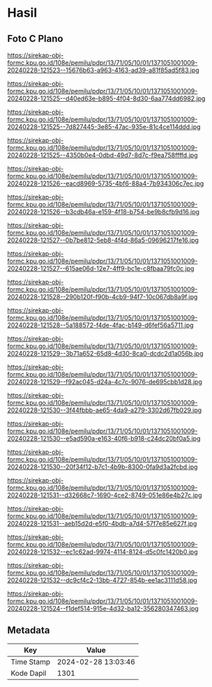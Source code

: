# Hasil

## Foto C Plano

https://sirekap-obj-formc.kpu.go.id/108e/pemilu/pdpr/13/71/05/10/01/1371051001009-20240228-121523--15676b63-a963-4163-ad39-a81f85ad5f83.jpg

https://sirekap-obj-formc.kpu.go.id/108e/pemilu/pdpr/13/71/05/10/01/1371051001009-20240228-121525--d40ed63e-b895-4f04-8d30-6aa774dd6982.jpg

https://sirekap-obj-formc.kpu.go.id/108e/pemilu/pdpr/13/71/05/10/01/1371051001009-20240228-121525--7d827445-3e85-47ac-935e-81c4ce114ddd.jpg

https://sirekap-obj-formc.kpu.go.id/108e/pemilu/pdpr/13/71/05/10/01/1371051001009-20240228-121525--4350b0e4-0dbd-49d7-8d7c-f9ea758ffffd.jpg

https://sirekap-obj-formc.kpu.go.id/108e/pemilu/pdpr/13/71/05/10/01/1371051001009-20240228-121526--eacd8969-5735-4bf6-88a4-7b934306c7ec.jpg

https://sirekap-obj-formc.kpu.go.id/108e/pemilu/pdpr/13/71/05/10/01/1371051001009-20240228-121526--b3cdb46a-e159-4f18-b754-be9b8cfb9d16.jpg

https://sirekap-obj-formc.kpu.go.id/108e/pemilu/pdpr/13/71/05/10/01/1371051001009-20240228-121527--0b7be812-5eb8-4f4d-86a5-09696217fe16.jpg

https://sirekap-obj-formc.kpu.go.id/108e/pemilu/pdpr/13/71/05/10/01/1371051001009-20240228-121527--615ae06d-12e7-4ff9-bc1e-c8fbaa79fc0c.jpg

https://sirekap-obj-formc.kpu.go.id/108e/pemilu/pdpr/13/71/05/10/01/1371051001009-20240228-121528--290b120f-f90b-4cb9-94f7-10c067db8a9f.jpg

https://sirekap-obj-formc.kpu.go.id/108e/pemilu/pdpr/13/71/05/10/01/1371051001009-20240228-121528--5a188572-f4de-4fac-b149-d6fef56a5711.jpg

https://sirekap-obj-formc.kpu.go.id/108e/pemilu/pdpr/13/71/05/10/01/1371051001009-20240228-121529--3b71a652-65d8-4d30-8ca0-dcdc2d1a056b.jpg

https://sirekap-obj-formc.kpu.go.id/108e/pemilu/pdpr/13/71/05/10/01/1371051001009-20240228-121529--f92ac045-d24a-4c7c-9076-de695cbb1d28.jpg

https://sirekap-obj-formc.kpu.go.id/108e/pemilu/pdpr/13/71/05/10/01/1371051001009-20240228-121530--3f44fbbb-ae65-4da9-a279-3302d67fb029.jpg

https://sirekap-obj-formc.kpu.go.id/108e/pemilu/pdpr/13/71/05/10/01/1371051001009-20240228-121530--e5ad590a-e163-40f6-b918-c24dc20bf0a5.jpg

https://sirekap-obj-formc.kpu.go.id/108e/pemilu/pdpr/13/71/05/10/01/1371051001009-20240228-121530--20f34f12-b7c1-4b9b-8300-0fa9d3a2fcbd.jpg

https://sirekap-obj-formc.kpu.go.id/108e/pemilu/pdpr/13/71/05/10/01/1371051001009-20240228-121531--d32668c7-1690-4ce2-8749-051e86e4b27c.jpg

https://sirekap-obj-formc.kpu.go.id/108e/pemilu/pdpr/13/71/05/10/01/1371051001009-20240228-121531--aeb15d2d-e5f0-4bdb-a7d4-57f7e85e627f.jpg

https://sirekap-obj-formc.kpu.go.id/108e/pemilu/pdpr/13/71/05/10/01/1371051001009-20240228-121532--ec1c62ad-9974-4114-8124-d5c0fc1420b0.jpg

https://sirekap-obj-formc.kpu.go.id/108e/pemilu/pdpr/13/71/05/10/01/1371051001009-20240228-121532--dc9cf4c2-13bb-4727-854b-ee1ac3111d58.jpg

https://sirekap-obj-formc.kpu.go.id/108e/pemilu/pdpr/13/71/05/10/01/1371051001009-20240228-121524--f1def514-915e-4d32-ba12-356280347463.jpg


## Metadata

| Key        | Value               |
| ---------- | ------------------- |
| Time Stamp | 2024-02-28 13:03:46 |
| Kode Dapil | 1301                |



